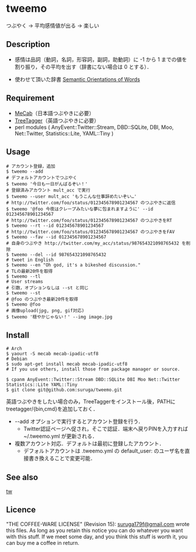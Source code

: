 tweemo
====

つぶやく -> 平均感情値が出る -> 楽しい

## Description

* 感情は品詞（動詞，名詞，形容詞，副詞，助動詞）に -1 から 1 までの値を割り振り，その平均を出す（辞書にない場合は 0 とする）．

* 使わせて頂いた辞書 [Semantic Orientations of Words](http://www.lr.pi.titech.ac.jp/~takamura/pndic_en.html)

## Requirement

* [MeCab](https://code.google.com/p/mecab/)（日本語つぶやきに必要）
* [TreeTagger](http://www.cis.uni-muenchen.de/~schmid/tools/TreeTagger/)（英語つぶやきに必要）
* perl modules ( AnyEvent::Twitter::Stream, DBD::SQLite, DBI, Moo, Net::Twitter, Statistics::Lite, YAML::Tiny )

## Usage

```
# アカウント登録，追加
$ tweemo --add
# デフォルトアカウントでつぶやく
$ tweemo '今日も一日がんばるぞい！'
# 登録済みアカウント mult_acc で実行
$ tweemo --user mult_acc 'もうこんな仕事辞めたいぞい…'
# http://twitter.com/foo/status/012345678901234567 のつぶやきに返信
$ tweemo '@foo 今夜はクレープみたいな夢に包まれますように' --id 012345678901234567
# http://twitter.com/foo/status/012345678901234567 のつぶやきをRT
$ tweemo --rt --id 012345678901234567
# http://twitter.com/foo/status/012345678901234567 のつぶやきをFAV
$ tweemo --fav --id 012345678901234567
# 自身のつぶやき http://twitter.com/my_acc/status/987654321098765432 を削除
$ tweemo --del --id 987654321098765432
# tweet in English
$ tweemo --en "Oh god, it's a bikeshed discussion."
# TLの最新20件を取得
$ tweemo --tl
# User streams
# 引数，オプションなしは --st と同じ
$ tweemo --st
# @foo のつぶやき最新20件を取得
$ tweemo @foo
# 画像upload(jpg, png, gif対応)
$ tweemo '穏やかじゃない！' --img image.jpg
```

## Install

```
# Arch
$ yaourt -S mecab mecab-ipadic-utf8
# Debian
$ sudo apt-get install mecab mecab-ipadic-utf8
# If you use others, install those from package manager or source.

$ cpanm AnyEvent::Twitter::Stream DBD::SQLite DBI Moo Net::Twitter Statistics::Lite YAML::Tiny
$ git clone git@github.com:suruga/tweemo.git
```
英語つぶやきをしたい場合のみ，TreeTaggerをインストール後，PATHにtreetagger/{bin,cmd}を追加しておく．

* --add オプションで実行するとアカウント登録を行う．
    * Twitter認証ページへ促され，そこで認証．端末へ戻りPINを入力すれば ~/.tweemo.yml が更新される．
* 複数アカウント対応．デフォルトは最初に登録したアカウント．
    * デフォルトアカウントは .tweemo.yml の default_user: のユーザ名を直接書き換えることで変更可能．

## See also

[tw](https://github.com/shokai/tw)

## Licence

"THE COFFEE-WARE LICENSE" (Revision 15):
<suruga179f@gmail.com> wrote this files.  As long as you retain this notice
you can do whatever you want with this stuff. If we meet some day, and you
think this stuff is worth it, you can buy me a coffee in return.
